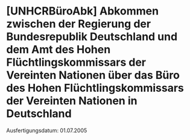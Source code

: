 # [UNHCRBüroAbk] Abkommen zwischen der Regierung der Bundesrepublik Deutschland und dem Amt des Hohen Flüchtlingskommissars der Vereinten Nationen über das Büro des Hohen Flüchtlingskommissars der Vereinten Nationen in Deutschland

Ausfertigungsdatum: 01.07.2005

 